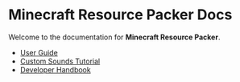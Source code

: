 # Minecraft Resource Packer Docs

Welcome to the documentation for **Minecraft Resource Packer**.

- [User Guide](./user-guide.md)
- [Custom Sounds Tutorial](./custom_sounds_tutorial.md)
- [Developer Handbook](./developer-handbook.md)

